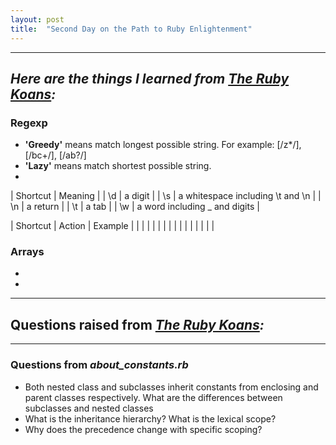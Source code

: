 ```yaml
---
layout: post
title:  "Second Day on the Path to Ruby Enlightenment"
---
```


---
## _Here are the things I learned from [The Ruby Koans](http://rubykoans.com/):_

### Regexp
  - **'Greedy'** means match longest possible string. For example: [/z*/], [/bc+/], [/ab?/]
  - **'Lazy'** means match shortest possible string.
  - 
  
  | Shortcut | Meaning |
  | \d | a digit |
  | \s | a whitespace including \t and \n |
  | \n | a return |
  | \t | a tab |
  | \w | a word including _ and digits |
  
  | Shortcut | Action | Example |
  |  |  |
  |  |  |
  |  |  |
  |  |  |
  |  |  |
  
### Arrays
  - 
  - 
 

---

## Questions raised from _[The Ruby Koans](http://rubykoans.com/):_
---
### Questions from _about_constants.rb_
- Both nested class and subclasses inherit constants from enclosing and parent classes respectively. What are the differences between subclasses and nested classes 
- What is the inheritance hierarchy? What is the lexical scope?
- Why does the precedence change with specific scoping?



